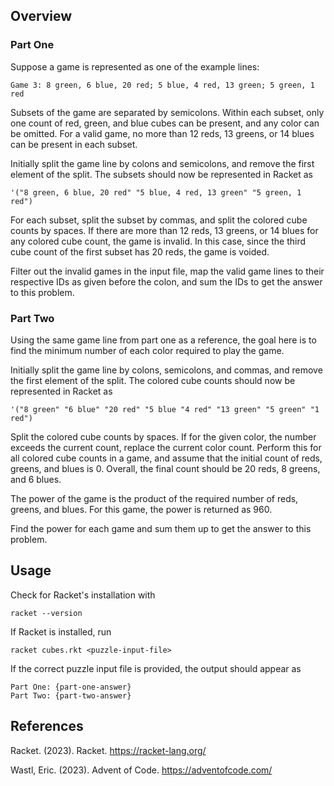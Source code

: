 ## Overview

### Part One

Suppose a game is represented as one of the example lines:

```
Game 3: 8 green, 6 blue, 20 red; 5 blue, 4 red, 13 green; 5 green, 1 red
```

Subsets of the game are separated by semicolons.  Within each subset,
only one count of red, green, and blue cubes can be present, and any
color can be omitted.  For a valid game, no more than 12 reds, 13
greens, or 14 blues can be present in each subset.

Initially split the game line by colons and semicolons, and remove the
first element of the split.  The subsets should now be represented in
Racket as

```
'("8 green, 6 blue, 20 red" "5 blue, 4 red, 13 green" "5 green, 1 red")
```

For each subset, split the subset by commas, and split the colored cube
counts by spaces.  If there are more than 12 reds, 13 greens, or 14 blues
for any colored cube count, the game is invalid.  In this case, since
the third cube count of the first subset has 20 reds, the game is voided.

Filter out the invalid games in the input file, map the valid game lines
to their respective IDs as given before the colon, and sum the IDs to
get the answer to this problem.

### Part Two

Using the same game line from part one as a reference, the goal here is to
find the minimum number of each color required to play the game.

Initially split the game line by colons, semicolons, and commas, and
remove the first element of the split.  The colored cube counts should now
be represented in Racket as

```
'("8 green" "6 blue" "20 red" "5 blue "4 red" "13 green" "5 green" "1 red")
```

Split the colored cube counts by spaces.  If for the given color, the number
exceeds the current count, replace the current color count.  Perform this
for all colored cube counts in a game, and assume that the initial count
of reds, greens, and blues is 0.  Overall, the final count should be
20 reds, 8 greens, and 6 blues.

The power of the game is the product of the required number of reds, greens,
and blues.  For this game, the power is returned as 960.

Find the power for each game and sum them up to get the answer to this
problem.


## Usage

Check for Racket's installation with

```
racket --version
```

If Racket is installed, run

```
racket cubes.rkt <puzzle-input-file>
```

If the correct puzzle input file is provided, the output should appear as

```
Part One: {part-one-answer}
Part Two: {part-two-answer}
```


## References

Racket.  (2023).  Racket.
<https://racket-lang.org/>

Wastl, Eric.  (2023).  Advent of Code.
<https://adventofcode.com/>

